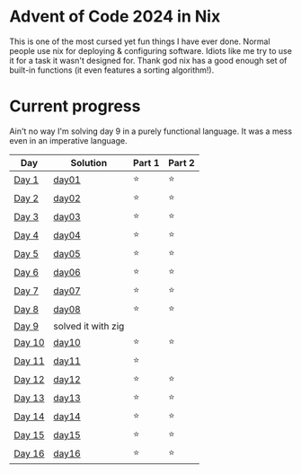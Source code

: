 # Advent of Code 2024 in Nix

This is one of the most cursed yet fun things I have ever done. Normal people use nix for deploying & configuring software. Idiots like me try to use it for a task it wasn't designed for. Thank god nix has a good enough set of built-in functions (it even features a sorting algorithm!).

# Current progress

Ain't no way I'm solving day 9 in a purely functional language. It was a mess even in an imperative language.

| Day                                            | Solution           | Part 1 | Part 2 |
| ---------------------------------------------- | ------------------ | ------ | ------ |
| [Day 1](https://adventofcode.com/2024/day/1)   | [day01](./day01/)  | ⭐     | ⭐     |
| [Day 2](https://adventofcode.com/2024/day/2)   | [day02](./day02/)  | ⭐     | ⭐     |
| [Day 3](https://adventofcode.com/2024/day/3)   | [day03](./day03/)  | ⭐     | ⭐     |
| [Day 4](https://adventofcode.com/2024/day/4)   | [day04](./day04/)  | ⭐     | ⭐     |
| [Day 5](https://adventofcode.com/2024/day/5)   | [day05](./day05/)  | ⭐     | ⭐     |
| [Day 6](https://adventofcode.com/2024/day/6)   | [day06](./day06/)  | ⭐     | ⭐     |
| [Day 7](https://adventofcode.com/2024/day/7)   | [day07](./day07/)  | ⭐     | ⭐     |
| [Day 8](https://adventofcode.com/2024/day/8)   | [day08](./day08/)  | ⭐     | ⭐     |
| [Day 9](https://adventofcode.com/2024/day/8)   | solved it with zig |        |        |
| [Day 10](https://adventofcode.com/2024/day/10) | [day10](./day10/)  | ⭐     | ⭐     |
| [Day 11](https://adventofcode.com/2024/day/11) | [day11](./day11/)  | ⭐     |        |
| [Day 12](https://adventofcode.com/2024/day/12) | [day12](./day12/)  | ⭐     | ⭐     |
| [Day 13](https://adventofcode.com/2024/day/13) | [day13](./day13/)  | ⭐     | ⭐     |
| [Day 14](https://adventofcode.com/2024/day/14) | [day14](./day14/)  | ⭐     | ⭐     |
| [Day 15](https://adventofcode.com/2024/day/15) | [day15](./day15/)  | ⭐     | ⭐     |
| [Day 16](https://adventofcode.com/2024/day/16) | [day16](./day16/)  | ⭐     | ⭐     |

